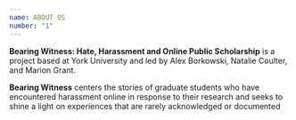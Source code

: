 ```yaml
---
name: ABOUT US 
number: "1"
---
```


**Bearing Witness: Hate, Harassment and Online Public Scholarship** is a project based at York University and led by Alex Borkowski, Natalie Coulter, and Marion Grant.

**Bearing Witness** centers the stories of graduate students who have encountered harassment online in response to their research and seeks to shine a light on experiences that are rarely acknowledged or documented